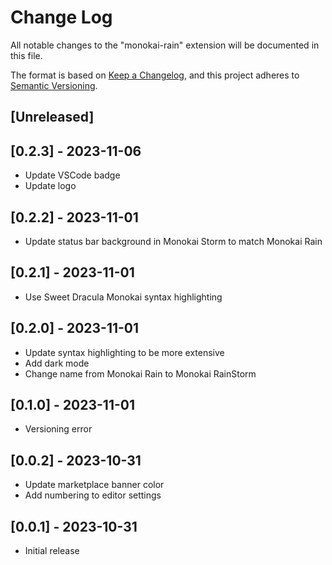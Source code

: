 # Change Log

All notable changes to the "monokai-rain" extension will be documented in this file.

The format is based on [Keep a Changelog](https://keepachangelog.com/en/1.0.0/),
and this project adheres to [Semantic Versioning](https://semver.org/spec/v2.0.0.html).

## [Unreleased]

## [0.2.3] - 2023-11-06

- Update VSCode badge
- Update logo

## [0.2.2] - 2023-11-01

- Update status bar background in Monokai Storm to match Monokai Rain

## [0.2.1] - 2023-11-01

- Use Sweet Dracula Monokai syntax highlighting

## [0.2.0] - 2023-11-01

- Update syntax highlighting to be more extensive
- Add dark mode
- Change name from Monokai Rain to Monokai RainStorm

## [0.1.0] - 2023-11-01

- Versioning error

## [0.0.2] - 2023-10-31

- Update marketplace banner color
- Add numbering to editor settings

## [0.0.1] - 2023-10-31

- Initial release
